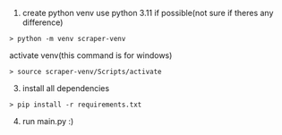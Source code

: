 1. create python venv use python 3.11 if possible(not sure if theres any difference)
```
> python -m venv scraper-venv
```
activate venv(this command is for windows)
```
> source scraper-venv/Scripts/activate
```
3. install all dependencies
```
> pip install -r requirements.txt
```
4. run main.py :)
